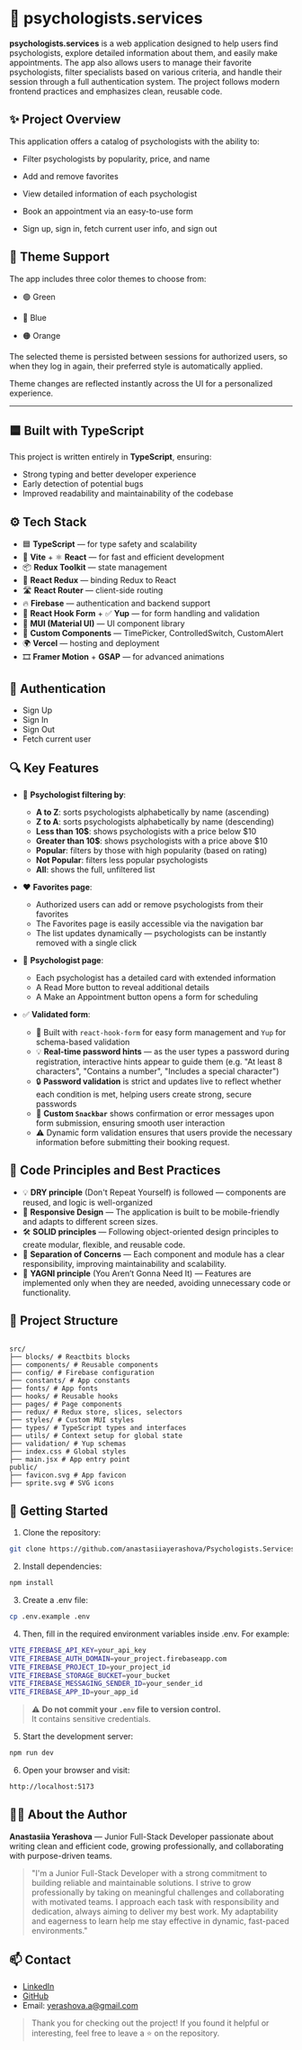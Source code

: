 # 🧠 psychologists.services

**psychologists.services** is a web application designed to help users find psychologists, explore detailed information about them, and easily make appointments. The app also allows users to manage their favorite psychologists, filter specialists based on various criteria, and handle their session through a full authentication system. The project follows modern frontend practices and emphasizes clean, reusable code.

## ✨ Project Overview

This application offers a catalog of psychologists with the ability to:

- Filter psychologists by popularity, price, and name

- Add and remove favorites

- View detailed information of each psychologist

- Book an appointment via an easy-to-use form

- Sign up, sign in, fetch current user info, and sign out

## 🎨 Theme Support

The app includes three color themes to choose from:

- 🟢 Green

- 🔵 Blue

- 🟠 Orange

The selected theme is persisted between sessions for authorized users, so when they log in again, their preferred style is automatically applied.

Theme changes are reflected instantly across the UI for a personalized experience.

---

## 🟦 Built with TypeScript

This project is written entirely in **TypeScript**, ensuring:

- Strong typing and better developer experience
- Early detection of potential bugs
- Improved readability and maintainability of the codebase

## ⚙️ Tech Stack

- 🟦 **TypeScript** — for type safety and scalability
- 🚀 **Vite** + ⚛️ **React** — for fast and efficient development
- 📦 **Redux Toolkit** — state management
- 🔗 **React Redux** — binding Redux to React
- 🛣️ **React Router** — client-side routing
- 🔥 **Firebase** — authentication and backend support
- 📝 **React Hook Form** + ✅ **Yup** — for form handling and validation
- 🎨 **MUI (Material UI)** — UI component library
- 🧩 **Custom Components** — TimePicker, ControlledSwitch, CustomAlert
- 🌍 **Vercel** — hosting and deployment
- 🎞️ **Framer Motion** + **GSAP** — for advanced animations

## 🔐 Authentication

- Sign Up
- Sign In
- Sign Out
- Fetch current user

## 🔍 Key Features

- 🧠 **Psychologist filtering by**:

  - **A to Z**: sorts psychologists alphabetically by name (ascending)
  - **Z to A**: sorts psychologists alphabetically by name (descending)
  - **Less than 10$**: shows psychologists with a price below $10
  - **Greater than 10$**: shows psychologists with a price above $10
  - **Popular**: filters by those with high popularity (based on rating)
  - **Not Popular**: filters less popular psychologists
  - **All**: shows the full, unfiltered list

- ❤️ **Favorites page**:

  - Authorized users can add or remove psychologists from their favorites
  - The Favorites page is easily accessible via the navigation bar
  - The list updates dynamically — psychologists can be instantly removed with a single click

- 📄 **Psychologist page**:

  - Each psychologist has a detailed card with extended information
  - A Read More button to reveal additional details
  - A Make an Appointment button opens a form for scheduling

- ✅ **Validated form**:

  - 📝 Built with `react-hook-form` for easy form management and `Yup` for schema-based validation
  - 💡 **Real-time password hints** — as the user types a password during registration, interactive hints appear to guide them (e.g. "At least 8 characters", "Contains a number", "Includes a special character")
  - 🔒 **Password validation** is strict and updates live to reflect whether each condition is met, helping users create strong, secure passwords
  - 🔔 **Custom `Snackbar`** shows confirmation or error messages upon form submission, ensuring smooth user interaction
  - ⚠️ Dynamic form validation ensures that users provide the necessary information before submitting their booking request.

## 🔧 Code Principles and Best Practices

- 💡 **DRY principle** (Don't Repeat Yourself) is followed — components are reused, and logic is well-organized
- 📱 **Responsive Design** — The application is built to be mobile-friendly and adapts to different screen sizes.
- 🛠 **SOLID principles** — Following object-oriented design principles to create modular, flexible, and reusable code.
- 📂 **Separation of Concerns** — Each component and module has a clear responsibility, improving maintainability and scalability.
- 🚀 **YAGNI principle** (You Aren’t Gonna Need It) — Features are implemented only when they are needed, avoiding unnecessary code or functionality.

## 📁 Project Structure

```plaintext

src/
├── blocks/ # Reactbits blocks
├── components/ # Reusable components
├── config/ # Firebase configuration
├── constants/ # App constants
├── fonts/ # App fonts
├── hooks/ # Reusable hooks
├── pages/ # Page components
├── redux/ # Redux store, slices, selectors
├── styles/ # Custom MUI styles
├── types/ # TypeScript types and interfaces
├── utils/ # Context setup for global state
├── validation/ # Yup schemas
├── index.css # Global styles
├── main.jsx # App entry point
public/
├── favicon.svg # App favicon
├── sprite.svg # SVG icons

```

## 🚀 Getting Started

1. Clone the repository:

```bash
git clone https://github.com/anastasiiayerashova/Psychologists.Services

```

2. Install dependencies:

```bash
npm install

```

3. Create a .env file:

```bash
cp .env.example .env

```

4. Then, fill in the required environment variables inside .env. For example:

```bash
VITE_FIREBASE_API_KEY=your_api_key
VITE_FIREBASE_AUTH_DOMAIN=your_project.firebaseapp.com
VITE_FIREBASE_PROJECT_ID=your_project_id
VITE_FIREBASE_STORAGE_BUCKET=your_bucket
VITE_FIREBASE_MESSAGING_SENDER_ID=your_sender_id
VITE_FIREBASE_APP_ID=your_app_id

```

> ⚠️ **Do not commit your `.env` file to version control.**  
> It contains sensitive credentials.

5. Start the development server:

```bash
npm run dev

```

6. Open your browser and visit:

```bash
http://localhost:5173

```

## 👩‍💻 About the Author

**Anastasiia Yerashova** — Junior Full-Stack Developer passionate about writing clean and efficient code, growing professionally, and collaborating with purpose-driven teams.

> "I'm a Junior Full-Stack Developer with a strong commitment to building reliable and maintainable solutions.
> I strive to grow professionally by taking on meaningful challenges and collaborating with motivated teams.
> I approach each task with responsibility and dedication, always aiming to deliver my best work.
> My adaptability and eagerness to learn help me stay effective in dynamic, fast-paced environments."

## 📫 Contact

- [LinkedIn](www.linkedin.com/in/anastasia-yerashova)
- [GitHub](https://github.com/anastasiiayerashova)
- Email: yerashova.a@gmail.com

> Thank you for checking out the project! If you found it helpful or interesting, feel free to leave a ⭐ on the repository.
